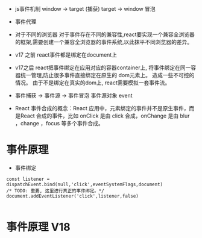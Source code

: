 * js事件机制  window -> target (捕获)   target ->  window 冒泡
* 事件代理
* 对于不同的浏览器 对于事件存在不同的兼容性,react要实现一个兼容全浏览器的框架,需要创建一个兼容全浏览器的事件系统,以此抹平不同浏览器的差异。

* v17 之前 react事件都是绑定在document上
* v17之后 react把事件绑定在应用对应的容器container上, 将事件绑定在同一容器统一管理,防止很多事件直接绑定在原生的 dom元素上。 造成一些不可控的情况。 由于不是绑定在真实的dom上, react需要模拟一套事件流。
* 事件捕获 -> 事件源 -> 事件冒泡  事件源对象 event
* React 事件合成的概念：React 应用中，元素绑定的事件并不是原生事件，而是React 合成的事件，比如 onClick 是由 click 合成，onChange 是由 blur ，change ，focus 等多个事件合成。
# 事件原理

* 事件绑定  

```
const listener = dispatchEvent.bind(null,'click',eventSystemFlags,document) 
/* TODO: 重要, 这里进行真正的事件绑定。*/
document.addEventListener('click',listener,false) 


```

# 事件原理 V18